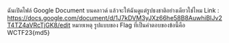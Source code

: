 ฉันเปิดไฟล์ Google Document บนคลาวด์ แล้วจะให้ฉันดูแต่รูปธงชาติอย่างเดียวใช่ไหม
Link : https://docs.google.com/document/d/1J7kDVM3yJXz66he58B8AuwhiBIJv2T4TZ4aVRcTjGK8/edit
หมายเหตุ รูปแบบของ Flag ที่เป็นคำตอบของข้อนี้คือ WCTF23{md5}
